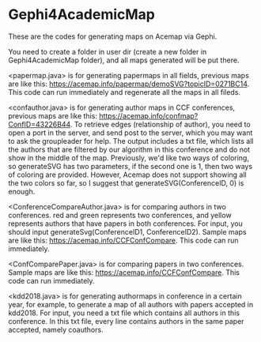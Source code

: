 # Gephi4AcademicMap
These are the codes for generating maps on Acemap via Gephi.

You need to create a folder in user dir (create a new folder in Gephi4AcademicMap folder), and all maps generated will be put there.

<papermap.java> is for generating papermaps in all fields, previous maps are like this: https://acemap.info/papermap/demoSVG?topicID=0271BC14. This code can run immediately and regenerate all the maps in all fileds.

<confauthor.java> is for generating author maps in CCF conferences, previous maps are like this: https://acemap.info/confmap?ConfID=43226B44. To retrieve edges (relationship of author), you need to open a port in the server, and send post to the server, which you may want to ask the groupleader for help. The output includes a txt file, which lists all the authors that are filtered by our algorithm in this conference and do not show in the middle of the map. Previously, we'd like two ways of coloring, so generateSVG has two parameters, if the second one is 1, then two ways of coloring are provided. However, Acemap does not support showing all the two colors so far, so I suggest that generateSVG(ConferenceID, 0) is enough.

<ConferenceCompareAuthor.java> is for comparing authors in two conferences. red and green represents two conferences, and yellow represents authors that have papers in both conferences. For input, you should input generateSvg(ConferenceID1, ConferenceID2). Sample maps are like this: https://acemap.info/CCFConfCompare. This code can run immediately.

<ConfComparePaper.java> is for comparing papers in two conferences. Sample maps are like this: https://acemap.info/CCFConfCompare. This code can run immediately.

<kdd2018.java> is for generating authormaps in conference in a certain year, for example, to generate a map of all authors with papers accepted in kdd2018. For input, you need a txt file which contains all authors in this conference. In this txt file, every line contains authors in the same paper accepted, namely coauthors. 


